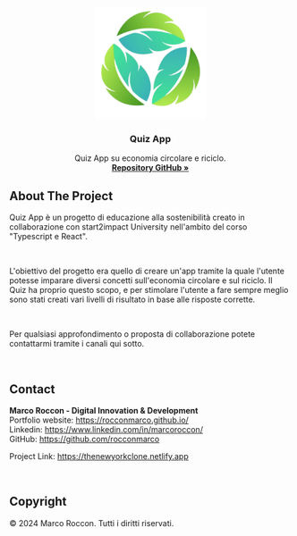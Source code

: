<br />
<div id="readme-top" align="center">
  <a href="https://countitup.netlify.app">
    <img src="src/logo.png" alt="Logo" width="200" height="200">
  </a>

<h3 align="center">Quiz App</h3>

  <p align="center">
    Quiz App su economia circolare e riciclo.
    <br />
    <a href="https://github.com/rocconmarco/quiz-app"><strong>Repository GitHub »</strong></a>
    <br />
  </p>
</div>

## About The Project

Quiz App è un progetto di educazione alla sostenibilità creato in
collaborazione con start2impact University nell'ambito del corso
"Typescript e React".

<br>

L'obiettivo del progetto era quello di creare un'app tramite la quale
l'utente potesse imparare diversi concetti sull'economia circolare e sul
riciclo. Il Quiz ha proprio questo scopo, e per stimolare l'utente a
fare sempre meglio sono stati creati vari livelli di risultato in base
alle risposte corrette.

<br>

Per qualsiasi approfondimento o proposta di collaborazione potete
contattarmi tramite i canali qui sotto.

<br>

## Contact

<b>Marco Roccon - Digital Innovation & Development</b><br>
Portfolio website: https://rocconmarco.github.io/<br>
Linkedin: https://www.linkedin.com/in/marcoroccon/<br>
GitHub: https://github.com/rocconmarco

Project Link: https://thenewyorkclone.netlify.app

<br>

## Copyright

© 2024 Marco Roccon. Tutti i diritti riservati.
